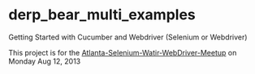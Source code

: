 derp_bear_multi_examples
========================

Getting Started with Cucumber and Webdriver (Selenium or Webdriver)

This project is for the [Atlanta-Selenium-Watir-WebDriver-Meetup](http://www.meetup.com/Atlanta-Selenium-Watir-WebDriver-Meetup/events/128512982/) on Monday Aug 12, 2013 
